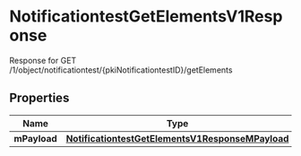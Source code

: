 

# NotificationtestGetElementsV1Response

Response for GET /1/object/notificationtest/{pkiNotificationtestID}/getElements

## Properties

| Name | Type | Description | Notes |
|------------ | ------------- | ------------- | -------------|
|**mPayload** | [**NotificationtestGetElementsV1ResponseMPayload**](NotificationtestGetElementsV1ResponseMPayload.md) |  |  |



